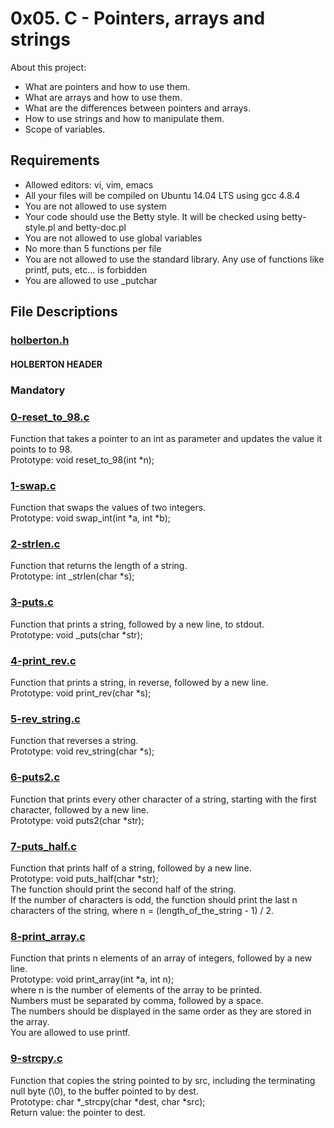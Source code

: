 # 0x05. C - Pointers, arrays and strings

About this project:

- What are pointers and how to use them.
- What are arrays and how to use them.
- What are the differences between pointers and arrays.
- How to use strings and how to manipulate them.
- Scope of variables.

## Requirements
- Allowed editors: vi, vim, emacs
- All your files will be compiled on Ubuntu 14.04 LTS using gcc 4.8.4
- You are not allowed to use system
- Your code should use the Betty style. It will be checked using betty-style.pl and betty-doc.pl
- You are not allowed to use global variables
- No more than 5 functions per file
- You are not allowed to use the standard library. Any use of functions like printf, puts, etc… is forbidden
- You are allowed to use _putchar

## File Descriptions

### [holberton.h](https://github.com/Valentinaga1/holbertonschool-low_level_programming/blob/master/0x05-pointers_arrays_strings/holberton.h "holberton.h")
#### HOLBERTON HEADER

### Mandatory

### [0-reset_to_98.c](https://github.com/Valentinaga1/holbertonschool-low_level_programming/blob/master/0x04-more_functions_nested_loops/0-reset_to_98.c "0-reset_to_98.c")
Function that takes a pointer to an int as parameter and updates the value it points to to 98.  
Prototype: void reset_to_98(int *n);

### [1-swap.c](https://github.com/Valentinaga1/holbertonschool-low_level_programming/blob/master/0x04-more_functions_nested_loops/1-swap.c "1-swap.c")
Function that swaps the values of two integers.  
Prototype: void swap_int(int *a, int *b);

### [2-strlen.c](https://github.com/Valentinaga1/holbertonschool-low_level_programming/blob/master/0x04-more_functions_nested_loops/2-strlen.c "2-strlen.c")
Function that returns the length of a string.  
Prototype: int _strlen(char *s);

### [3-puts.c](https://github.com/Valentinaga1/holbertonschool-low_level_programming/blob/master/0x04-more_functions_nested_loops/3-puts.c "3-puts.c")
Function that prints a string, followed by a new line, to stdout.  
Prototype: void _puts(char *str);

### [4-print_rev.c](https://github.com/Valentinaga1/holbertonschool-low_level_programming/blob/master/0x04-more_functions_nested_loops/4-print_rev.c "4-print_rev.c")
Function that prints a string, in reverse, followed by a new line.  
Prototype: void print_rev(char *s);

### [5-rev_string.c](https://github.com/Valentinaga1/holbertonschool-low_level_programming/blob/master/0x04-more_functions_nested_loops/5-rev_string.c "5-rev_string.c")
Function that reverses a string.  
Prototype: void rev_string(char *s);

### [6-puts2.c](https://github.com/Valentinaga1/holbertonschool-low_level_programming/blob/master/0x04-more_functions_nested_loops/6-puts2.c "6-puts2.c")
Function that prints every other character of a string, starting with the first character, followed by a new line.  
Prototype: void puts2(char *str);

### [7-puts_half.c](https://github.com/Valentinaga1/holbertonschool-low_level_programming/blob/master/0x04-more_functions_nested_loops/7-puts_half.c "7-puts_half.c")
Function that prints half of a string, followed by a new line.  
Prototype: void puts_half(char *str);  
The function should print the second half of the string.  
If the number of characters is odd, the function should print the last n characters of the string, where n = (length_of_the_string - 1) / 2.

### [8-print_array.c](https://github.com/Valentinaga1/holbertonschool-low_level_programming/blob/master/0x04-more_functions_nested_loops/8-print_array.c "8-print_array.c")
Function that prints n elements of an array of integers, followed by a new line.  
Prototype: void print_array(int *a, int n);  
where n is the number of elements of the array to be printed.  
Numbers must be separated by comma, followed by a space.  
The numbers should be displayed in the same order as they are stored in the array.  
You are allowed to use printf.

### [9-strcpy.c](https://github.com/Valentinaga1/holbertonschool-low_level_programming/blob/master/0x04-more_functions_nested_loops/9-strcpy.c "9-strcpy.c")
Function that copies the string pointed to by src, including the terminating null byte (\0), to the buffer pointed to by dest.  
Prototype: char *_strcpy(char *dest, char *src);  
Return value: the pointer to dest.  
